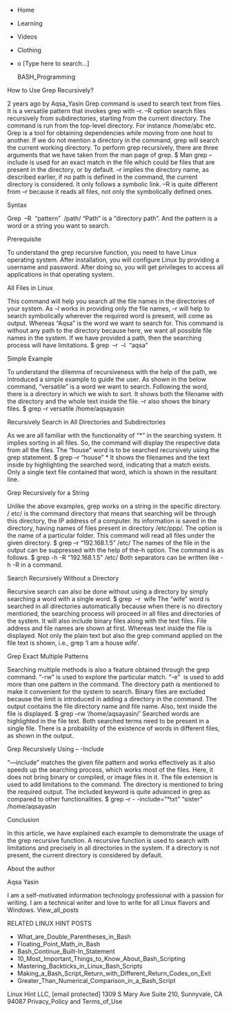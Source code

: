 





















































* Home
* Learning
* Videos
* Clothing
*
  o [Type here to search...]


   BASH_Programming


How to Use Grep Recursively?

2 years ago
by Aqsa_Yasin
Grep command is used to search text from files. It is a versatile pattern that
invokes grep with –r. –R option search files recursively from subdirectories,
starting from the current directory. The command is run from the top-level
directory. For instance /home/abc etc. Grep is a tool for obtaining
dependencies while moving from one host to another. If we do not mention a
directory in the command, grep will search the current working directory. To
perform grep recursively, there are three arguments that we have taken from the
man page of grep.
$ Man grep
–include is used for an exact match in the file which could be files that are
present in the directory, or by default. –r implies the directory name, as
described earlier, if no path is defined in the command, the current directory
is considered. It only follows a symbolic link. –R is quite different from –r
because it reads all files, not only the symbolically defined ones.

Syntax

Grep  –R  “pattern”  /path/
“Path” is a “directory path”. And the pattern is a word or a string you want to
search.

Prerequisite

To understand the grep recursive function, you need to have Linux operating
system. After installation, you will configure Linux by providing a username
and password. After doing so, you will get privileges to access all
applications in that operating system.

All Files in Linux

This command will help you search all the file names in the directories of your
system. As –l works in providing only the file names, –r will help to search
symbolically wherever the required word is present, will come as output.
Whereas “Aqsa” is the word we want to search for. This command is without any
path to the directory because here, we want all possible file names in the
system. If we have provided a path, then the searching process will have
limitations.
$ grep  –r  –l  “aqsa”

Simple Example

To understand the dilemma of recursiveness with the help of the path, we
introduced a simple example to guide the user. As shown in the below command,
“versatile” is a word we want to search. Following the word, there is a
directory in which we wish to sort. It shows both the filename with the
directory and the whole text inside the file. –r also shows the binary files.
$ grep –r versatile /home/aqsayasin

Recursively Search in All Directories and Subdirectories

As we are all familiar with the functionality of “*” in the searching system.
It implies sorting in all files. So, the command will display the respective
data from all the files. The “house” word is to be searched recursively using
the grep statement.
$ grep –r “house” *
It shows the filenames and the text inside by highlighting the searched word,
indicating that a match exists. Only a single text file contained that word,
which is shown in the resultant line.

Grep Recursively for a String

Unlike the above examples, grep works on a string in the specific directory. /
etc/ is the command directory that means that searching will be through this
directory, the IP address of a computer. Its information is saved in the
directory, having names of files present in directory /etc/ppp/. The option is
the name of a particular folder. This command will read all files under the
given directory.
$ grep –r “192.168.1.5” /etc/
The names of the file in the output can be suppressed with the help of the–h
option. The command is as follows.
$ grep -h -R "192.168.1.5" /etc/
Both separators can be written like -h -R in a command.

Search Recursively Without a Directory

Recursive search can also be done without using a directory by simply searching
a word with a single word.
$ grep  –r  wife
The “wife” word is searched in all directories automatically because when there
is no directory mentioned, the searching process will proceed in all files and
directories of the system. It will also include binary files along with the
text files. File address and file names are shown at first. Whereas text inside
the file is displayed. Not only the plain text but also the grep command
applied on the file text is shown, i.e., grep ‘I am a house wife’.

Grep Exact Multiple Patterns

Searching multiple methods is also a feature obtained through the grep command.
“-rw” is used to explore the particular match. “-e”  is used to add more than
one pattern in the command. The directory path is mentioned to make it
convenient for the system to search. Binary files are excluded because the
limit is introduced in adding a directory in the command. The output contains
the file directory name and file name. Also, text inside the file is displayed.
$ grep –rw ‘/home/aqsayasin/’
Searched words are highlighted in the file text. Both searched terms need to be
present in a single file. There is a probability of the existence of words in
different files, as shown in the output.

Grep Recursively Using – -Include

“—include” matches the given file pattern and works effectively as it also
speeds up the searching process, which works most of the files. Here, it does
not bring binary or compiled, or image files in it. The file extension is used
to add limitations to the command. The directory is mentioned to bring the
required output. The included keyword is quite advanced in grep as compared to
other functionalities.
$ grep –r - -include=”*txt” “sister” /home/aqsayasin

Conclusion

In this article, we have explained each example to demonstrate the usage of the
grep recursive function. A recursive function is used to search with
limitations and precisely in all directories in the system. If a directory is
not present, the current directory is considered by default.


About the author


Aqsa Yasin

I am a self-motivated information technology professional with a passion for
writing. I am a technical writer and love to write for all Linux flavors and
Windows.
View_all_posts

RELATED LINUX HINT POSTS


* What_are_Double_Parentheses_in_Bash
* Floating_Point_Math_in_Bash
* Bash_Continue_Built-In_Statement
* 10_Most_Important_Things_to_Know_About_Bash_Scripting
* Mastering_Backticks_in_Linux_Bash_Scripts
* Making_a_Bash_Script_Return_with_Different_Return_Codes_on_Exit
* Greater_Than_Numerical_Comparison_in_a_Bash_Script

Linux Hint LLC, [email protected]
1309 S Mary Ave Suite 210, Sunnyvale, CA 94087
 Privacy_Policy and Terms_of_Use
